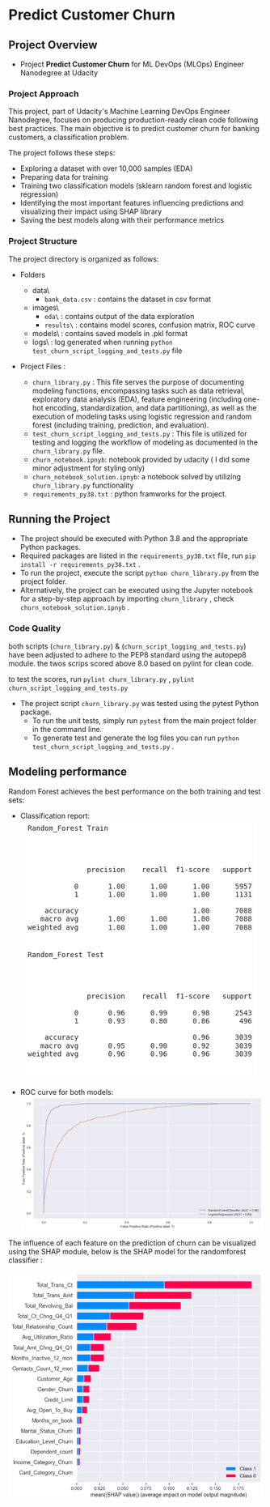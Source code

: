 # Predict Customer Churn

## Project Overview

- Project **Predict Customer Churn** for ML DevOps (MLOps) Engineer Nanodegree at Udacity

### Project Approach

This project, part of Udacity's Machine Learning DevOps Engineer Nanodegree, focuses on producing production-ready clean code following best practices. The main objective is to predict customer churn for banking customers, a classification problem.

The project follows these steps:
- Exploring a dataset with over 10,000 samples (EDA)
- Preparing data for training
- Training two classification models (sklearn random forest and logistic regression)
- Identifying the most important features influencing predictions and visualizing their impact using SHAP library
- Saving the best models along with their performance metrics


### Project Structure

The project directory is organized as follows:

- Folders
    - data\ 
        - `bank_data.csv` : contains the dataset in csv format
    - images\
        - `eda\` : contains output of the data exploration
        - `results\` : contains model scores, confusion matrix, ROC curve 
    - models\ : contains saved models in .pkl format
    - logs\ : log generated when running `python test_churn_script_logging_and_tests.py` file

- Project Files : 
    - `churn_library.py` : This file serves the purpose of documenting modeling functions, encompassing tasks such as data retrieval, exploratory data analysis (EDA), feature engineering (including one-hot encoding, standardization, and data partitioning), as well as the execution of modeling tasks using logistic regression and random forest (including training, prediction, and evaluation).
    - `test_churn_script_logging_and_tests.py` : This file is utilized for testing and logging the workflow of modeling as documented in the `churn_library.py` file.
    - `churn_notebook.ipnyb`: notebook provided by udacity ( I did some minor adjustment for styling only)
    - `churn_notebook_solution.ipnyb`: a notebook solved by utilizing `churn_library.py` functionality 
    - `requirements_py38.txt` : python framworks for the project. 


## Running the Project

- The project should be executed with Python 3.8 and the appropriate Python packages.
- Required packages are listed in the `requirements_py38.txt` file, run `pip install -r requirements_py38.txt` .
- To run the project, execute the script `python churn_library.py` from the project folder.
- Alternatively, the project can be executed using the Jupyter notebook for a step-by-step approach by importing `churn_library` , check  `churn_notebook_solution.ipnyb` .

### Code Quality
both scripts (`churn_library.py`) & (`churn_script_logging_and_tests.py`) have been adjusted to adhere to the PEP8 standard using the autopep8 module. 
the twos scrips scored above 8.0 based on pylint for clean code.

to test the scores, run `pylint churn_library.py` , `pylint churn_script_logging_and_tests.py`

- The project script `churn_library.py` was tested using the pytest Python package.
    - To run the unit tests, simply run `pytest` from the main project folder in the command line.
    - To generate test and generate the log files you can run `python test_churn_script_logging_and_tests.py` .


## Modeling performance

Random Forest achieves the best performance on the both training and test sets:

- Classification report:
![](./images/results/Classification_report_Random_Forest.png)

- ROC curve for both models:
![](./images/results/ROC_curves.png)

The influence of each feature on the prediction of churn can be visualized using the SHAP module, below is the SHAP model for the randomforest classifier :

![](./images/results/shap_values_random_forest.png)
